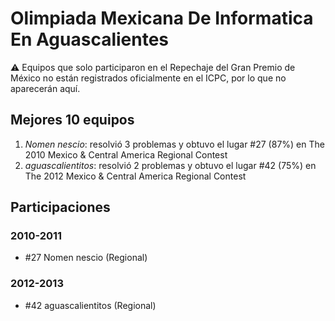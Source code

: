 # Olimpiada Mexicana De Informatica En Aguascalientes

:warning: Equipos que solo participaron en el Repechaje del Gran Premio de México no están registrados oficialmente en el ICPC, por lo que no aparecerán aquí.

## Mejores 10 equipos

1. _Nomen nescio_: resolvió 3 problemas y obtuvo el lugar #27 (87%) en The 2010 Mexico & Central America Regional Contest
1. _aguascalientitos_: resolvió 2 problemas y obtuvo el lugar #42 (75%) en The 2012 Mexico & Central America Regional Contest

## Participaciones

### 2010-2011

- #27 Nomen nescio (Regional)

### 2012-2013

- #42 aguascalientitos (Regional)



